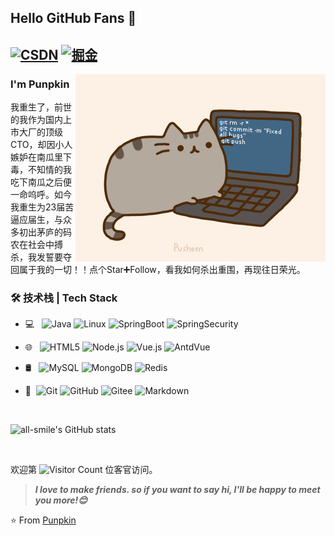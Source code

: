 ## Hello GitHub Fans 👋
[![CSDN](https://img.shields.io/badge/CSDN-Pumpkin-orange)](https://blog.csdn.net/nanshen__?spm=1000.2115.3001.5343)
[![掘金](https://img.shields.io/badge/%E6%8E%98%E9%87%91-Pumpkin-orange)](https://juejin.cn/user/207152608456365)
---
<img align="right" alt="GIF" src="https://raw.githubusercontent.com/duan-nan/duan-nan/main/pusheencode.gif" />

### I'm Punpkin 

我重生了，前世的我作为国内上市大厂的顶级CTO，却因小人嫉妒在南瓜里下毒，不知情的我吃下南瓜之后便一命呜呼。如今我重生为23届苦逼应届生，与众多初出茅庐的码农在社会中搏杀，我发誓要夺回属于我的一切！！点个Star➕Follow，看我如何杀出重围，再现往日荣光。

### 🛠 技术栈 | Tech Stack

- 💻 &#160; ![Java](https://img.shields.io/badge/-Java-white?style=flat&logo=openjdk&logoColor=007396)
  ![Linux](https://img.shields.io/badge/-Linux-white?style=flat&logo=Linux&logoColor=FCC624)
  ![SpringBoot](https://img.shields.io/badge/-SpringBoot-white?style=flat&logo=springboot&logoColor=green)
  ![SpringSecurity](https://img.shields.io/badge/-SpringSecurity-white?style=flat&logo=SpringSecurity&logoColor=green)
- 🌐 &#160; ![HTML5](https://img.shields.io/badge/-HTML5-white?style=flat&logo=HTML5)
  ![Node.js](https://img.shields.io/badge/-Node.js-white?style=flat&logo=node.js)
  ![Vue.js](https://img.shields.io/badge/-VueJS-white?style=flat&logo=Vue.js)
  ![AntdVue](https://img.shields.io/badge/-AntdVue-white?style=flat&logo=antdesign)
- 🛢 &#160; ![MySQL](https://img.shields.io/badge/-MySQL-white?style=flat&logo=mysql)
  ![MongoDB](https://img.shields.io/badge/-MongoDB-white?style=flat&logo=mongodb)
  ![Redis](https://img.shields.io/badge/-Redis-white?style=flat&logo=redis)
- 🔧 &#160;![Git](https://img.shields.io/badge/-Git-white?style=flat&logo=git)
  ![GitHub](https://img.shields.io/badge/-GitHub-333333?style=flat&logo=github)
  ![Gitee](https://img.shields.io/badge/-Gitee-red?style=flat&logo=gitee)
  ![Markdown](https://img.shields.io/badge/-Markdown-333333?style=flat&logo=markdown)

  <br>

![all-smile's GitHub stats](https://github-readme-stats.vercel.app/api?username=duan-nan&show_icons=true)



<br>

欢迎第 ![Visitor Count](https://profile-counter.glitch.me/duan-nan/count.svg) 位客官访问。

> ***I love to make friends. so if you want to say hi, I'll be happy to meet you more!😊***
>
⭐️ From [Punpkin](https://github.com/duan-nan)
